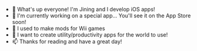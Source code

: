 - 👋 What's up everyone! I'm Jining and I develop iOS apps!
- 👀 I'm currently working on a special app... You'll see it on the App Store soon!
- 🌱 I used to make mods for Wii games
- 💞️ I want to create utility/productivity apps for the world to use!
- 📫 Thanks for reading and have a great day!

<!---
JiningLiu/JiningLiu is a ✨ special ✨ repository because its `README.md` (this file) appears on your GitHub profile.
You can click the Preview link to take a look at your changes.
--->
